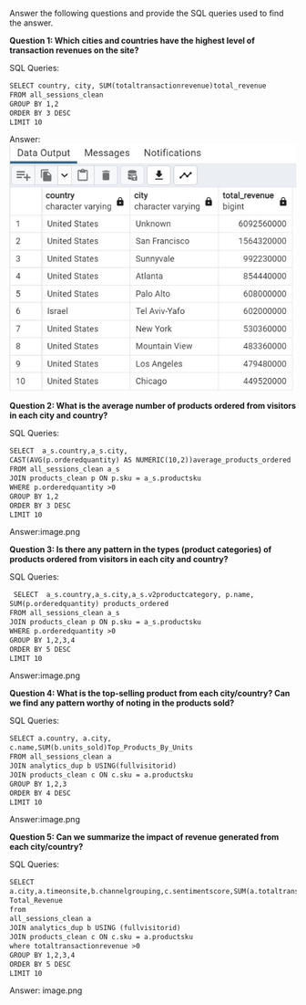 Answer the following questions and provide the SQL queries used to find the answer.

    
**Question 1: Which cities and countries have the highest level of transaction revenues on the site?**


SQL Queries:
```
SELECT country, city, SUM(totaltransactionrevenue)total_revenue
FROM all_sessions_clean
GROUP BY 1,2
ORDER BY 3 DESC
LIMIT 10
```

Answer:![Alt Text](q1.jpg)



**Question 2: What is the average number of products ordered from visitors in each city and country?**


SQL Queries:
```
SELECT  a_s.country,a_s.city,
CAST(AVG(p.orderedquantity) AS NUMERIC(10,2))average_products_ordered
FROM all_sessions_clean a_s
JOIN products_clean p ON p.sku = a_s.productsku
WHERE p.orderedquantity >0
GROUP BY 1,2
ORDER BY 3 DESC
LIMIT 10
```



Answer:image.png





**Question 3: Is there any pattern in the types (product categories) of products ordered from visitors in each city and country?**


SQL Queries:
```
 SELECT  a_s.country,a_s.city,a_s.v2productcategory, p.name, SUM(p.orderedquantity) products_ordered
FROM all_sessions_clean a_s
JOIN products_clean p ON p.sku = a_s.productsku
WHERE p.orderedquantity >0
GROUP BY 1,2,3,4
ORDER BY 5 DESC
LIMIT 10
```



Answer:image.png





**Question 4: What is the top-selling product from each city/country? Can we find any pattern worthy of noting in the products sold?**


SQL Queries:
```
SELECT a.country, a.city, c.name,SUM(b.units_sold)Top_Products_By_Units
FROM all_sessions_clean a
JOIN analytics_dup b USING(fullvisitorid)
JOIN products_clean c ON c.sku = a.productsku
GROUP BY 1,2,3
ORDER BY 4 DESC
LIMIT 10
```




Answer:image.png





**Question 5: Can we summarize the impact of revenue generated from each city/country?**

SQL Queries: 
```
SELECT a.city,a.timeonsite,b.channelgrouping,c.sentimentscore,SUM(a.totaltransactionrevenue) Total_Revenue
from
all_sessions_clean a
JOIN analytics_dup b USING (fullvisitorid)
JOIN products_clean c ON c.sku = a.productsku
where totaltransactionrevenue >0
GROUP BY 1,2,3,4
ORDER BY 5 DESC
LIMIT 10
```



Answer: image.png







